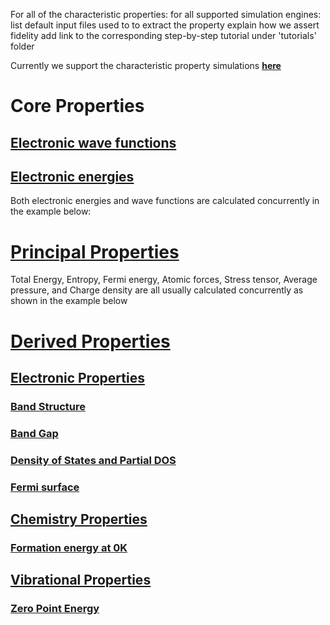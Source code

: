 <!-- TODO by MH -->
For all of the characteristic properties:
    for all supported simulation engines:
        list default input files used to to extract the property
        explain how we assert fidelity
        add link to the corresponding step-by-step tutorial under 'tutorials' folder

Currently we support the characteristic property simulations [**here**](../materials/characterisitc-properties.md)
# Core Properties

## [Electronic wave functions](../materials/characterisitc-properties#Electronic-wave-functions)

## [Electronic energies](../materials/characterisitc-properties#Electronic-energies)

Both electronic energies and wave functions are calculated concurrently in the example below:

# [Principal Properties](../materials/characterisitc-properties#Principal-properties)
Total Energy, Entropy, Fermi energy, Atomic forces, Stress tensor, Average pressure, and Charge density are all usually calculated concurrently as shown in the example below

# [Derived Properties](../materials/characterisitc-properties#Derived-Properties)
## [Electronic Properties](../materials/characterisitc-properties#Electronic-Properties)
### [Band Structure](../materials/characterisitc-properties#Band-structure)
### [Band Gap](../materials/characterisitc-properties#Band-gap)
### [Density of States and Partial DOS](../materials/characterisitc-properties#Density-of-States-and-Partial-DOS)
### [Fermi surface](../materials/characterisitc-properties#Fermi-surface)
## [Chemistry Properties](../materials/characterisitc-properties#Chemical-Properties)
### [Formation energy at 0K](../materials/characterisitc-properties#Formation-energy-at-0K)
## [Vibrational Properties](../materials/characterisitc-properties#Vibrational-Properties)

### [Zero Point Energy](../materials/characterisitc-properties#Zero-Point-Energy)
